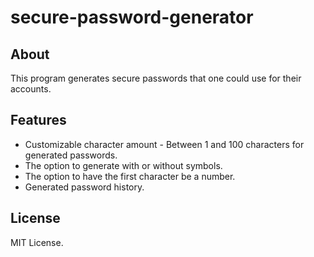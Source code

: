 # secure-password-generator

## About

This program generates secure passwords that one could use for their accounts.

## Features

- Customizable character amount - Between 1 and 100 characters for generated passwords.
- The option to generate with or without symbols.
- The option to have the first character be a number.
- Generated password history.

## License

MIT License.
